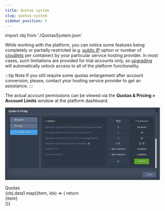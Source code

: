 ```yaml
---
title: Quotas system
slug: quotas-system
sidebar_position: 5
---
```


import obj from './QuotasSystem.json'

While working with the platform, you can notice some features being completely or partially restricted (e.g. [public IP](/docs/ApplicationSetting/External%20Access%20To%20Applications/Public%20IP) option or number of [cloudlets](/docs/PlatformOverview/Cloudlet) per container) by your particular service hosting provider. In most cases, such limitations are provided for trial accounts only, so [upgrading](/docs/Account&Pricing/Upgrade%20&%20Refill%20Account) will automatically unlock access to all of the platform functionality.

:::tip Note
If you still require some quotas enlargement after account conversion, please, contact your hosting service provider to get an assistance.
:::

The actual account permissions can be viewed via the **Quotas & Pricing > Account Limits** window at the platform dashboard.

<div style={{
    display:'flex',
    justifyContent: 'center',
    margin: '0 0 1rem 0'
}}>

![Locale Dropdown](./img/QuotasSystem/01-quotas-and-pricing-account-limits.png)

</div>

<div>
<div style={{
    width: '100%',
    color: 'var(--table-color-primary)',
    background: 'var(--table-bg-primary-t2)', 
    display: 'flex', 
    alignItems: 'center', 
    justifyContent: 'center',
    padding: '20px'
}}>
    Quotas
</div>
{obj.data1.map((item, idx) => {
    return <div key={idx} style={{ background: 'var(--table-bg-primary-t1)', padding: '10px', borderBottom: '2px solid #fff'}}>
    {item}
</div>
})}
</div>
